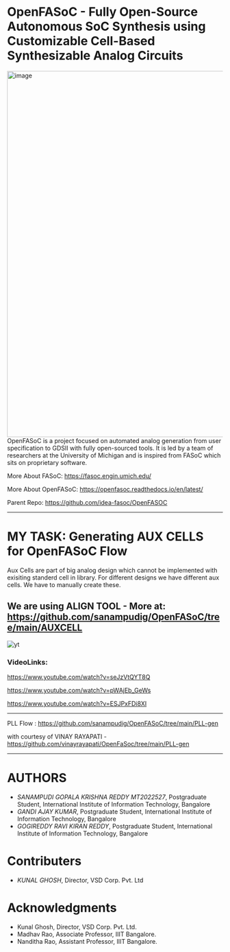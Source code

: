 # OpenFASoC - Fully Open-Source Autonomous SoC Synthesis using Customizable Cell-Based Synthesizable Analog Circuits

<img width="854" alt="image" src="https://user-images.githubusercontent.com/110079648/206190831-59d779fe-d3c1-4f19-907d-cf8ec00ea08a.png">
OpenFASoC is a project focused on automated analog generation from user specification to GDSII with fully open-sourced tools. It is led by a team of researchers at the University of Michigan and is inspired from FASoC which sits on proprietary software.

More About FASoC: https://fasoc.engin.umich.edu/

More About OpenFASoC: https://openfasoc.readthedocs.io/en/latest/

Parent Repo: https://github.com/idea-fasoc/OpenFASOC

----------------------------------------------------------------------------------------------

# MY TASK: Generating AUX CELLS for OpenFASoC Flow
Aux Cells are part of big analog design which cannot be implemented with exisiting standerd cell in library. For different designs we have different aux cells. We have to manually create these.

We are using ALIGN TOOL - More at: https://github.com/sanampudig/OpenFASoC/tree/main/AUXCELL
---------------------------------------------------------------------------------------------

 ![yt](https://user-images.githubusercontent.com/110079648/206188702-e7d01df5-84e7-4ba7-9ccf-54ecff743a26.png)

### VideoLinks:
https://www.youtube.com/watch?v=seJzVtQYT8Q

https://www.youtube.com/watch?v=pWAjEb_GeWs

https://www.youtube.com/watch?v=ESJPxFDi8XI

----------------------------------------------------------------------------------------------
PLL Flow : https://github.com/sanampudig/OpenFASoC/tree/main/PLL-gen

with courtesy of VINAY RAYAPATI - https://github.com/vinayrayapati/OpenFaSoc/tree/main/PLL-gen

----------------------------------------------------------------------------------------------

# AUTHORS
-  *SANAMPUDI GOPALA KRISHNA REDDY MT2022527*, Postgraduate Student, International Institute of Information Technology, Bangalore
-  *GANDI AJAY KUMAR*, Postgraduate Student, International Institute of Information Technology, Bangalore
-  *GOGIREDDY RAVI KIRAN REDDY*, Postgraduate Student, International Institute of Information Technology, Bangalore
# Contributers
-  *KUNAL GHOSH*, Director, VSD Corp. Pvt. Ltd


# Acknowledgments
- Kunal Ghosh, Director, VSD Corp. Pvt. Ltd.
- Madhav Rao, Associate Professor, IIIT Bangalore.
- Nanditha Rao, Assistant Professor, IIIT Bangalore.




